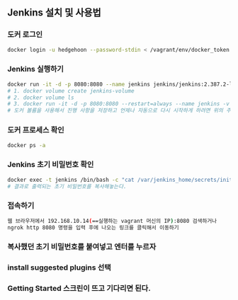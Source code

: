 ## Jenkins 설치 및 사용법

### 도커 로그인
```bash
docker login -u hedgehoon --password-stdin < /vagrant/env/docker_token
```

### Jenkins 실행하기
```bash
docker run -it -d -p 8080:8080 --name jenkins jenkins/jenkins:2.387.2-lts
# 1. docker volume create jenkins-volume
# 2. docker volume ls
# 3. docker run -it -d -p 8080:8080 --restart=always --name jenkins -v jenkins-volume:/var/jenkins_home/ -v /var/run/docker.sock:/var/run/docker.sock -v $(which docker):/usr/bin/docker jenkins/jenkins:2.387.2-lts 
# 도커 볼륨을 사용해서 진행 사항을 저장하고 언제나 자동으로 다시 시작하게 하려면 위의 주석 처리한 명령어 세 개를 제일 처음 명령어 대신 쓴다.
```

### 도커 프로세스 확인
```bash
docker ps -a
```

### Jenkins 초기 비밀번호 확인
```bash
docker exec -t jenkins /bin/bash -c "cat /var/jenkins_home/secrets/initialAdminPassword"
# 결과로 출력되는 초기 비밀번호를 복사해놓는다.
```

### 접속하기
```bash
웹 브라우저에서 192.168.10.14(==실행하는 vagrant 머신의 IP):8080 검색하거나
ngrok http 8080 명령을 입력 후에 나오는 링크를 클릭해서 이동하기
```

### 복사했던 초기 비밀번호를 붙여넣고 엔터를 누르자

### install suggested plugins 선택

### Getting Started 스크린이 뜨고 기다리면 된다.